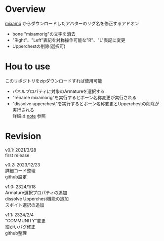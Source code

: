 # Overview
[mixamo](https://www.mixamo.com/)
からダウンロードしたアバターのリグ名を修正するアドオン  
- bone "mixamorig"の文字を消去  
- "Right"、"Left"表記を対称操作可能な"R"、"L"表記に変更  
- Upperchestの削除(選択可)  
  

# Hou to use
このリポジトリをzipダウンロードすれば使用可能  
- パネルプロパティに対象のArmatureを選択する  
- "rename mixamorig"を実行するとボーン名称変更が実行される  
- "dissolve upperchest"を実行するとボーン名称変更とUpperchestの削除が実行される  
詳細は
[note](https://note.com/preview/na94d5ed856a2?prev_access_key=06c01d8b5be97ea1075ee0c7c00fb0b7)
参照
  

# Revision
v0.1: 2021/3/28  
first release  
  
v0.2: 2023/12/23  
詳細コード整理  
github設定  
  
v1.0: 2324/1/18  
Armature選択プロパティの追加  
dissolve Upperchest機能の追加  
スポイト選択の追加  
  
v1.1: 2324/2/4  
"COMMUNITY"変更  
細かいバグ修正  
github整理  
  